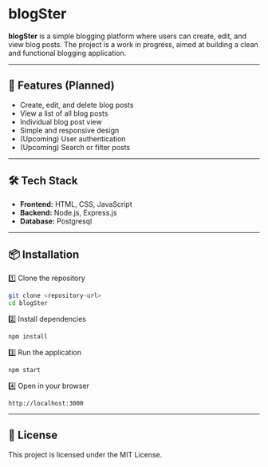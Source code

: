 # blogSter

**blogSter** is a simple blogging platform where users can create, edit, and view blog posts. The project is a work in progress, aimed at building a clean and functional blogging application.

---

## 🚀 Features (Planned)

- Create, edit, and delete blog posts  
- View a list of all blog posts  
- Individual blog post view  
- Simple and responsive design  
- (Upcoming) User authentication  
- (Upcoming) Search or filter posts  

---

## 🛠 Tech Stack

- **Frontend:** HTML, CSS, JavaScript  
- **Backend:** Node.js, Express.js  
- **Database:** Postgresql  

---

## 📦 Installation

1️⃣ Clone the repository  
```bash
git clone <repository-url>
cd blogSter
````

2️⃣ Install dependencies

```bash
npm install
```

3️⃣ Run the application

```bash
npm start
```

4️⃣ Open in your browser

```
http://localhost:3000
```

---

## 📄 License

This project is licensed under the MIT License.
